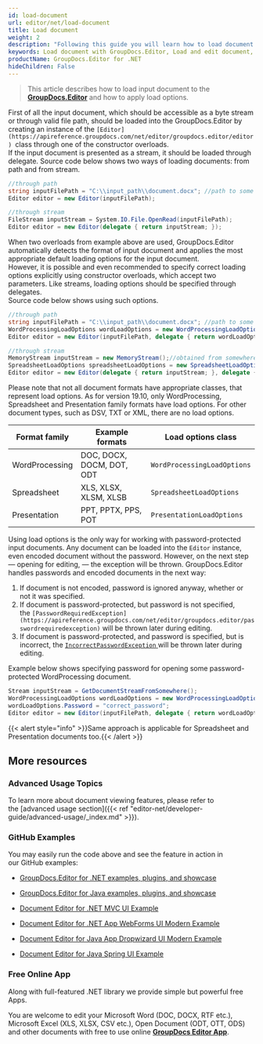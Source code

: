 ```yaml
---
id: load-document
url: editor/net/load-document
title: Load document
weight: 2
description: "Following this guide you will learn how to load document from local disk or file stream for editing with GroupDocs.Editor for .NET API."
keywords: Load document with GroupDocs.Editor, Load and edit document, edit document, edit spreadsheet, edit presentation
productName: GroupDocs.Editor for .NET
hideChildren: False
---
```

> This article describes how to load input document to the [**GroupDocs.Editor**](https://products.groupdocs.com/editor/net) and how to apply load options.

First of all the input document, which should be accessible as a byte stream or through valid file path, should be loaded into the GroupDocs.Editor by creating an instance of the `[Editor](https://apireference.groupdocs.com/net/editor/groupdocs.editor/editor) `class through one of the constructor overloads.   
If the input document is presented as a stream, it should be loaded through delegate. Source code below shows two ways of loading documents: from path and from stream.

```csharp
//through path
string inputFilePath = "C:\\input_path\\document.docx"; //path to some document
Editor editor = new Editor(inputFilePath);

//through stream
FileStream inputStream = System.IO.File.OpenRead(inputFilePath);
Editor editor = new Editor(delegate { return inputStream; });
```

When two overloads from example above are used, GroupDocs.Editor automatically detects the format of input document and applies the most appropriate default loading options for the input document.   
However, it is possible and even recommended to specify correct loading options explicitly using constructor overloads, which accept two parameters. Like streams, loading options should be specified through delegates.   
Source code below shows using such options.

```csharp
//through path
string inputFilePath = "C:\\input_path\\document.docx"; //path to some document
WordProcessingLoadOptions wordLoadOptions = new WordProcessingLoadOptions();
Editor editor = new Editor(inputFilePath, delegate { return wordLoadOptions; }); //passing path and load options (via delegate) to the constructor

//through stream
MemoryStream inputStream = new MemoryStream();//obtained from somewhere
SpreadsheetLoadOptions spreadsheetLoadOptions = new SpreadsheetLoadOptions();
Editor editor = new Editor(delegate { return inputStream; }, delegate { return spreadsheetLoadOptions; });
```

Please note that not all document formats have appropriate classes, that represent load options. As for version 19.10, only WordProcessing, Spreadsheet and Presentation family formats have load options. For other document types, such as DSV, TXT or XML, there are no load options.

| Format family | Example formats | Load options class |
| --- | --- | --- |
| WordProcessing | DOC, DOCX, DOCM, DOT, ODT | `WordProcessingLoadOptions` |
| Spreadsheet | XLS, XLSX, XLSM, XLSB | `SpreadsheetLoadOptions` |
| Presentation | PPT, PPTX, PPS, POT | `PresentationLoadOptions` |

Using load options is the only way for working with password-protected input documents. Any document can be loaded into the `Editor` instance, even encoded document without the password. However, on the next step — opening for editing, — the exception will be thrown. GroupDocs.Editor handles passwords and encoded documents in the next way:

1.  If document is not encoded, password is ignored anyway, whether or not it was specified.
2.  If document is password-protected, but password is not specified, the `[PasswordRequiredException](https://apireference.groupdocs.com/net/editor/groupdocs.editor/passwordrequiredexception)` will be thrown later during editing.
3.  If document is password-protected, and password is specified, but is incorrect, the [`IncorrectPasswordException` ](https://apireference.groupdocs.com/net/editor/groupdocs.editor/incorrectpasswordexception)will be thrown later during editing.

Example below shows specifying password for opening some password-protected WordProcessing document.

```csharp
Stream inputStream = GetDocumentStreamFromSomewhere();
WordProcessingLoadOptions wordLoadOptions = new WordProcessingLoadOptions();
wordLoadOptions.Password = "correct_password";
Editor editor = new Editor(inputFilePath, delegate { return wordLoadOptions; });
```

{{< alert style="info" >}}Same approach is applicable for Spreadsheet and Presentation documents too.{{< /alert >}}

## More resources

### Advanced Usage Topics

To learn more about document viewing features, please refer to the [advanced usage section]({{< ref "editor-net/developer-guide/advanced-usage/_index.md" >}}).

### GitHub Examples

You may easily run the code above and see the feature in action in our GitHub examples:

*   [GroupDocs.Editor for .NET examples, plugins, and showcase](https://github.com/groupdocs-editor/GroupDocs.Editor-for-.NET)
    
*   [GroupDocs.Editor for Java examples, plugins, and showcase](https://github.com/groupdocs-editor/GroupDocs.Editor-for-Java)
    
*   [Document Editor for .NET MVC UI Example](https://github.com/groupdocs-editor/GroupDocs.Editor-for-.NET-MVC) 
    
*   [Document Editor for .NET App WebForms UI Modern Example](https://github.com/groupdocs-editor/GroupDocs.Editor-for-.NET-WebForms)
    
*   [Document Editor for Java App Dropwizard UI Modern Example](https://github.com/groupdocs-editor/GroupDocs.Editor-for-Java-Dropwizard)
    
*   [Document Editor for Java Spring UI Example](https://github.com/groupdocs-editor/GroupDocs.Editor-for-Java-Spring)
    

### Free Online App

Along with full-featured .NET library we provide simple but powerful free Apps.

You are welcome to edit your Microsoft Word (DOC, DOCX, RTF etc.), Microsoft Excel (XLS, XLSX, CSV etc.), Open Document (ODT, OTT, ODS) and other documents with free to use online **[GroupDocs Editor App](https://products.groupdocs.app/editor)**.
